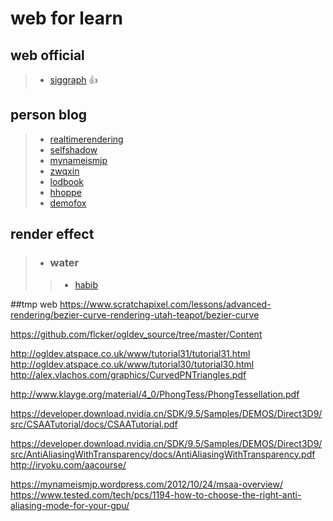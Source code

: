 # web for learn

## web official
>
>- [siggraph](https://www.siggraph.org/) :+1:
>

## person blog
 >
 >- [realtimerendering](http://kesen.realtimerendering.com/)
 >- [selfshadow](https://blog.selfshadow.com/)
 >- [mynameismjp](https://mynameismjp.wordpress.com/)
 >- [zwqxin](http://www.zwqxin.com/)
 >- [lodbook](http://lodbook.com/)
 >- [hhoppe](http://hhoppe.com/)
 >- [demofox](https://blog.demofox.org/)
 >   
 
 ## render effect
 >
 >- ### water  
 >>
 >>- [habib](http://habib.wikidot.com/techniques)
 >>
 
 ##tmp web
 https://www.scratchapixel.com/lessons/advanced-rendering/bezier-curve-rendering-utah-teapot/bezier-curve

https://github.com/flcker/ogldev_source/tree/master/Content

http://ogldev.atspace.co.uk/www/tutorial31/tutorial31.html
http://ogldev.atspace.co.uk/www/tutorial30/tutorial30.html
http://alex.vlachos.com/graphics/CurvedPNTriangles.pdf

http://www.klayge.org/material/4_0/PhongTess/PhongTessellation.pdf

https://developer.download.nvidia.cn/SDK/9.5/Samples/DEMOS/Direct3D9/src/CSAATutorial/docs/CSAATutorial.pdf

https://developer.download.nvidia.cn/SDK/9.5/Samples/DEMOS/Direct3D9/src/AntiAliasingWithTransparency/docs/AntiAliasingWithTransparency.pdf
http://iryoku.com/aacourse/

https://mynameismjp.wordpress.com/2012/10/24/msaa-overview/
https://www.tested.com/tech/pcs/1194-how-to-choose-the-right-anti-aliasing-mode-for-your-gpu/
